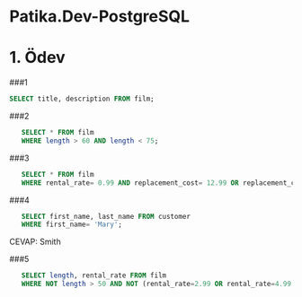 # Patika.Dev-PostgreSQL

# 1. Ödev
###1 
```sql
SELECT title, description FROM film; 
```
###2 
```sql 
   SELECT * FROM film
   WHERE length > 60 AND length < 75;
 ```

###3 
```sql
   SELECT * FROM film
   WHERE rental_rate= 0.99 AND replacement_cost= 12.99 OR replacement_cost= 28.99; 
```

###4 
```sql 
   SELECT first_name, last_name FROM customer
   WHERE first_name= 'Mary'; 
```
   CEVAP: Smith
     
###5 
```sql
   SELECT length, rental_rate FROM film
   WHERE NOT length > 50 AND NOT (rental_rate=2.99 OR rental_rate=4.99 );
```
